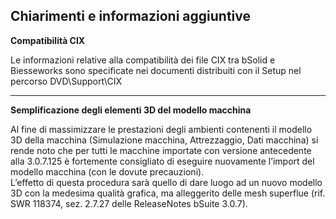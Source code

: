 **Chiarimenti e informazioni aggiuntive**
---------------------------------------------------------
**Compatibilità CIX**<br>

Le informazioni relative alla compatibilità dei file CIX tra bSolid e Biesseworks sono specificate nei documenti distribuiti con il Setup nel percorso DVD\Support\CIX

<hr>

**Semplificazione degli elementi 3D del modello macchina**<br>

Al fine di massimizzare le prestazioni degli ambienti contenenti il modello 3D della macchina (Simulazione macchina, Attrezzaggio, Dati macchina) si rende noto che per tutti le macchine importate con versione antecedente alla 3.0.7.125 è fortemente consigliato di eseguire nuovamente l’import del modello macchina (con le dovute precauzioni).<br>
L’effetto di questa procedura sarà quello di dare luogo ad un nuovo modello 3D con la medesima qualità grafica, ma alleggerito delle mesh superflue (rif. SWR 118374, sez. 2.7.27 delle ReleaseNotes bSuite 3.0.7).
